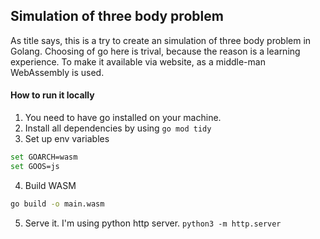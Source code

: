 ## Simulation of three body problem

As title says, this is a try to create an simulation of three body problem in Golang. Choosing of go here is trival, because the reason is a learning experience.
To make it available via website, as a middle-man WebAssembly is used.

#### How to run it locally

1. You need to have go installed on your machine.
2. Install all dependencies by using `go mod tidy`
3. Set up env variables

```sh
set GOARCH=wasm
set GOOS=js
```

4. Build WASM

```sh
go build -o main.wasm
```

5. Serve it. I'm using python http server. `python3 -m http.server`
